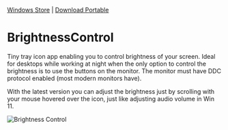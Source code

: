 [Windows Store](https://apps.microsoft.com/detail/9ppsvwj4z4qz) | [Download Portable](https://github.com/poulicek/BrightnessControl/releases)

# BrightnessControl

Tiny tray icon app enabling you to control brightness of your screen. Ideal for desktops while working at night when the only option to control the brightness is to use the buttons on the monitor. The monitor must have DDC protocol enabled (most modern monitors have).

With the latest version you can adjust the brightness just by scrolling with your mouse hovered over the icon, just like adjusting audio volume in Win 11.

![Brightness Control](https://raw.githubusercontent.com/poulicek/BrightnessControl/master/Resources/menu2.png)
